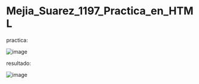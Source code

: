 # Mejia_Suarez_1197_Practica_en_HTML
practica:

![image](https://github.com/user-attachments/assets/61e7cc54-0ab2-4525-acc5-56576062e12b)

resultado:

![image](https://github.com/user-attachments/assets/262eb90c-f567-4914-858f-3e9619418d81)
